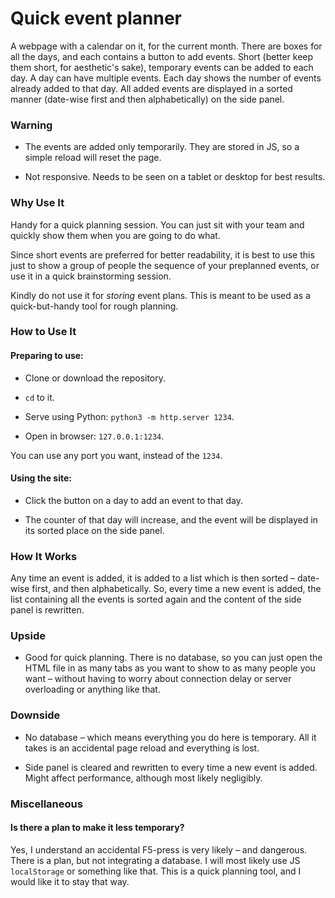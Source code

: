 # Quick event planner

A webpage with a calendar on it, for the current month. 
There are boxes for all the days, 
and each contains a button to add events. 
Short (better keep them short, for aesthetic's sake), temporary events 
can be added to each day. 
A day can have multiple events. 
Each day shows the number of events already added to that day. 
All added events are displayed 
in a sorted manner (date-wise first and then alphabetically) 
on the side panel. 

### Warning

- The events are added only temporarily.
They are stored in JS, so a simple reload will reset the page.

- Not responsive.
Needs to be seen on a tablet or desktop for best results.

### Why Use It

Handy for a quick planning session. 
You can just sit with your team 
and quickly show them when you are going to do what. 

Since short events are preferred for better readability, 
it is best to use this just to show a group of people 
the sequence of your preplanned events, 
or use it in a quick brainstorming session. 

Kindly do not use it for _storing_ event plans. 
This is meant to be used as a quick-but-handy tool for rough planning. 

### How to Use It

#### Preparing to use:

- Clone or download the repository.

- `cd` to it.

- Serve using Python: `python3 -m http.server 1234`.

- Open in browser: `127.0.0.1:1234`.

You can use any port you want, instead of the `1234`.

#### Using the site:

- Click the button on a day to add an event to that day.

- The counter of that day will increase, 
and the event will be displayed in its sorted place on the side panel. 

### How It Works

Any time an event is added, 
it is added to a list 
which is then sorted – 
date-wise first, and then alphabetically. 
So, every time a new event is added, 
the list containing all the events is sorted again 
and the content of the side panel is rewritten.

### Upside

- Good for quick planning.
   There is no database, 
   so you can just open the HTML file in as many tabs as you want 
   to show to as many people you want 
   – without having to worry about 
   connection delay or server overloading or anything like that.

### Downside

- No database – which means everything you do here is temporary. 
   All it takes is an accidental page reload and everything is lost.

- Side panel is cleared and rewritten to every time a new event is added. 
Might affect performance, although  most likely negligibly. 

### Miscellaneous

#### Is there a plan to make it less temporary?

Yes, I understand an accidental F5-press is very likely – and dangerous. 
There is a plan, but not integrating a database. 
I will most likely use JS `localStorage` or something like that. 
This is a quick planning tool, 
and I would like it to stay that way.
